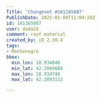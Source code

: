 ```yaml
---
Title: 'Changeset #161165087'
PublishDate: 2025-01-09T11:04:20Z
id: 161165087
user: dada24
comment: roof material
created_by: iD 2.30.4
tags:
- Montenegro
bbox:
  min_lon: 18.934046
  min_lat: 42.2089688
  max_lon: 18.934746
  max_lat: 42.2093113

---
```


